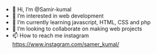 - 👋 Hi, I’m @Samir-kumal
- 👀 I’m interested in web development
- 🌱 I’m currently learning javascript, HTML, CSS and php
- 💞️ I’m looking to collaborate on making web projects 
- 📫 How to reach me instagram https://www.instagram.com/samer_kumal/

<!---
Samir-kumal/Samir-kumal is a ✨ special ✨ repository because its `README.md` (this file) appears on your GitHub profile.
You can click the Preview link to take a look at your changes.
--->
